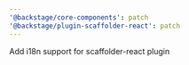 ```yaml
---
'@backstage/core-components': patch
'@backstage/plugin-scaffolder-react': patch
---
```


Add i18n support for scaffolder-react plugin
